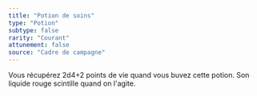 ```yaml
---
title: "Potion de soins"
type: "Potion"
subtype: false
rarity: "Courant"
attunement: false
source: "Cadre de campagne"
---
```

Vous récupérez 2d4+2 points de vie quand vous buvez cette potion. Son liquide rouge scintille quand on l'agite.
